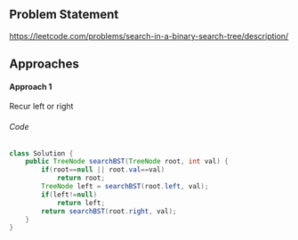 ## Problem Statement
https://leetcode.com/problems/search-in-a-binary-search-tree/description/

## Approaches
#### Approach 1
Recur left or right

###### Code
```java
class Solution {
    public TreeNode searchBST(TreeNode root, int val) {
        if(root==null || root.val==val)
            return root;
        TreeNode left = searchBST(root.left, val);
        if(left!=null)
            return left;
        return searchBST(root.right, val);
    }
}
```